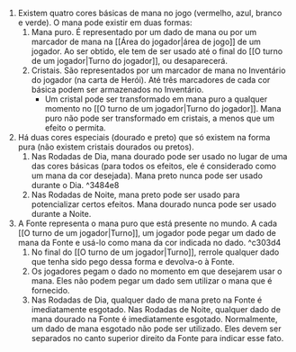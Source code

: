 1. Existem quatro cores básicas de mana no jogo (vermelho, azul, branco e verde). O mana pode existir em duas formas:
	1. Mana puro. É representado por um dado de mana ou por um marcador de mana na [[Área do jogador|área de jogo]] de um jogador. Ao ser obtido, ele tem de ser usado até o final do [[O turno de um jogador|Turno do jogador]], ou desaparecerá.
	2. Cristais. São representados por um marcador de mana no Inventário do jogador (na carta de Herói). Até três marcadores de cada cor básica podem ser armazenados no Inventário.
		 - Um cristal pode ser transformado em mana puro a qualquer momento no [[O turno de um jogador|Turno do jogador]]. Mana puro não pode ser transformado em cristais, a menos que um efeito o permita.
2. Há duas cores especiais (dourado e preto) que só existem na forma pura (não existem cristais dourados ou pretos).
	1. Nas Rodadas de Dia, mana dourado pode ser usado no lugar de uma das cores básicas (para todos os efeitos, ele é considerado como um mana da cor desejada). Mana preto nunca pode ser usado durante o Dia. ^3484e8
	2. Nas Rodadas de Noite, mana preto pode ser usado para potencializar certos efeitos. Mana dourado nunca pode ser usado durante a Noite.
3. A Fonte representa o mana puro que está presente no mundo. A cada [[O turno de um jogador|Turno]], um jogador pode pegar um dado de mana da Fonte e usá-lo como mana da cor indicada no dado. ^c303d4
	1. No final do [[O turno de um jogador|Turno]], rerrole qualquer dado que tenha sido pego dessa forma e devolva-o à Fonte.
	2. Os jogadores pegam o dado no momento em que desejarem usar o mana. Eles não podem pegar um dado sem utilizar o mana que é fornecido.
	3. Nas Rodadas de Dia, qualquer dado de mana preto na Fonte é imediatamente esgotado. Nas Rodadas de Noite, qualquer dado de mana dourado na Fonte é imediatamente esgotado. Normalmente, um dado de mana esgotado não pode ser utilizado. Eles devem ser separados no canto superior direito da Fonte para indicar esse fato.